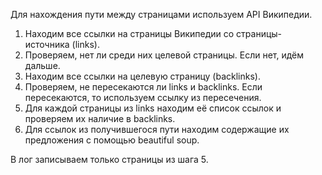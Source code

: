 Для нахождeния пути между страницами используем API Википедии.
1) Находим все ссылки на страницы Википедии cо страницы-источника (links).
2) Проверяем, нет ли среди них целевой страницы. Если нет, идём дальше.
3) Находим все ссылки на целевую страницу (backlinks).
4) Проверяем, не пересекаются ли links и backlinks. Если пересекаются, то используем ссылку из пересечения.
5) Для каждой страницы из links находим её список ссылок и проверяем их наличие в backlinks.
6) Для ссылок из получившегося пути находим содержащие их предложения с помощью beautiful soup.

В лог записываем только страницы из шага 5.
